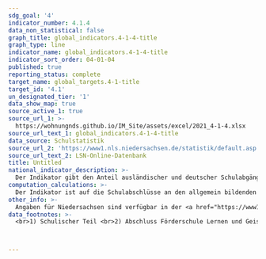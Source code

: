 ```yaml
---
sdg_goal: '4'
indicator_number: 4.1.4
data_non_statistical: false
graph_title: global_indicators.4-1-4-title
graph_type: line
indicator_name: global_indicators.4-1-4-title
indicator_sort_order: 04-01-04
published: true
reporting_status: complete
target_name: global_targets.4-1-title
target_id: '4.1'
un_designated_tier: '1'
data_show_map: true
source_active_1: true
source_url_1: >-
  https://wohnungnds.github.io/IM_Site/assets/excel/2021_4-1-4.xlsx
source_url_text_1: global_indicators.4-1-4-title
data_source: Schulstatistik
source_url_2: 'https://www1.nls.niedersachsen.de/statistik/default.asp'
source_url_text_2: LSN-Online-Datenbank
title: Untitled
national_indicator_description: >-
  Der Indikator gibt den Anteil ausländischer und deutscher Schulabgängerinnen und Schulabgänger nach Schulabschluss an allen Schulabgängerinnen und Schulabgängern eines Jahrgangs an allgemein bildenden Schulen wieder. Er kann Aussagen über die strukturelle Teilhabe und die Chancengleichheit im Bildungssystem machen. Die Über- bzw. Unterrepräsentation von ausländischen Schulabgängerinnen und Schulabgängern bei den verschiedenen Abschlussarten zeigt an, ob diese vergleichbare Bildungschancen wie deutsche Schulabgängerinnen und Schulabgänger haben. Je höher der erreichte Schulabschluss, desto besser sind auch die weiteren Chancen für eine gleichberechtigte, strukturelle Teilhabe.
computation_calculations: >-
  Der Indikator ist auf die Schulabschlüsse an den allgemein bildenden Schulen beschränkt. Nicht berücksichtigt werden folglich Hochschulzugangsberechtigungen, die nach dem Abschluss einer Haupt- oder Realschule etwa im beruflichen Schulwesen (z.B. durch Fach- und Berufsfachschulen, Berufsaufbauschulen oder berufliche Gymnasien) erreicht werden. Gegenüber Indikator B 5 werden die Schulabgängerinnen und Schulabgängern ohne Hauptschulabschluss hier näher differenziert nach „Abschluss Förderschule“ und „ohne Abschluss“. Die Dauer des Bildungsganges und demographische Veränderungen müssen in die Betrachtung eingehen. Eine methodische Schwierigkeit bei einem bundesweiten Vergleich besteht in der Unterschiedlichkeit der länderspezifischen Schulsysteme.
other_info: >-
  Angaben für Niedersachsen sind verfügbar in der <a href="https://www1.nls.niedersachsen.de/statistik/default.asp" target="_blank">LSN-Online Datenbank</a> (Statistische Erhebung > 300 Allgemein bildende Schulen).
data_footnotes: >-
  <br>1) Schulischer Teil <br>2) Abschluss Förderschule Lernen und Geistige Entwicklung <br>3) Die überdurchschnittlichen Veränderungen bei den Absolventinnen und Absolventen mit allgemeiner Hochschulreife sind dadurch bestimmt, dass es im Schuljahr 2019/2020 wegen der Rückkehr zum 9-jährigen Bildungsgang an Gymnasien, keinen vollständigen Abiturjahrgang gab.



---
```

